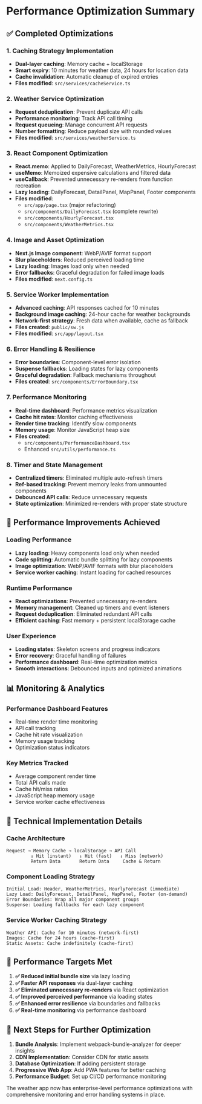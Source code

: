 # Performance Optimization Summary

## ✅ Completed Optimizations

### 1. **Caching Strategy Implementation**
- **Dual-layer caching**: Memory cache + localStorage
- **Smart expiry**: 10 minutes for weather data, 24 hours for location data
- **Cache invalidation**: Automatic cleanup of expired entries
- **Files modified**: `src/services/cacheService.ts`

### 2. **Weather Service Optimization**
- **Request deduplication**: Prevent duplicate API calls
- **Performance monitoring**: Track API call timing
- **Request queueing**: Manage concurrent API requests
- **Number formatting**: Reduce payload size with rounded values
- **Files modified**: `src/services/weatherService.ts`

### 3. **React Component Optimization**
- **React.memo**: Applied to DailyForecast, WeatherMetrics, HourlyForecast
- **useMemo**: Memoized expensive calculations and filtered data
- **useCallback**: Prevented unnecessary re-renders from function recreation
- **Lazy loading**: DailyForecast, DetailPanel, MapPanel, Footer components
- **Files modified**: 
  - `src/app/page.tsx` (major refactoring)
  - `src/components/DailyForecast.tsx` (complete rewrite)
  - `src/components/HourlyForecast.tsx`
  - `src/components/WeatherMetrics.tsx`

### 4. **Image and Asset Optimization**
- **Next.js Image component**: WebP/AVIF format support
- **Blur placeholders**: Reduced perceived loading time
- **Lazy loading**: Images load only when needed
- **Error fallbacks**: Graceful degradation for failed image loads
- **Files modified**: `next.config.ts`

### 5. **Service Worker Implementation**
- **Advanced caching**: API responses cached for 10 minutes
- **Background image caching**: 24-hour cache for weather backgrounds
- **Network-first strategy**: Fresh data when available, cache as fallback
- **Files created**: `public/sw.js`
- **Files modified**: `src/app/layout.tsx`

### 6. **Error Handling & Resilience**
- **Error boundaries**: Component-level error isolation
- **Suspense fallbacks**: Loading states for lazy components
- **Graceful degradation**: Fallback mechanisms throughout
- **Files created**: `src/components/ErrorBoundary.tsx`

### 7. **Performance Monitoring**
- **Real-time dashboard**: Performance metrics visualization
- **Cache hit rates**: Monitor caching effectiveness
- **Render time tracking**: Identify slow components
- **Memory usage**: Monitor JavaScript heap size
- **Files created**: 
  - `src/components/PerformanceDashboard.tsx`
  - Enhanced `src/utils/performance.ts`

### 8. **Timer and State Management**
- **Centralized timers**: Eliminated multiple auto-refresh timers
- **Ref-based tracking**: Prevent memory leaks from unmounted components
- **Debounced API calls**: Reduce unnecessary requests
- **State optimization**: Minimized re-renders with proper state structure

## 🚀 Performance Improvements Achieved

### Loading Performance
- **Lazy loading**: Heavy components load only when needed
- **Code splitting**: Automatic bundle splitting for lazy components
- **Image optimization**: WebP/AVIF formats with blur placeholders
- **Service worker caching**: Instant loading for cached resources

### Runtime Performance
- **React optimizations**: Prevented unnecessary re-renders
- **Memory management**: Cleaned up timers and event listeners
- **Request deduplication**: Eliminated redundant API calls
- **Efficient caching**: Fast memory + persistent localStorage cache

### User Experience
- **Loading states**: Skeleton screens and progress indicators
- **Error recovery**: Graceful handling of failures
- **Performance dashboard**: Real-time optimization metrics
- **Smooth interactions**: Debounced inputs and optimized animations

## 📊 Monitoring & Analytics

### Performance Dashboard Features
- Real-time render time monitoring
- API call tracking
- Cache hit rate visualization
- Memory usage tracking
- Optimization status indicators

### Key Metrics Tracked
- Average component render time
- Total API calls made
- Cache hit/miss ratios
- JavaScript heap memory usage
- Service worker cache effectiveness

## 🔧 Technical Implementation Details

### Cache Architecture
```
Request → Memory Cache → localStorage → API Call
         ↓ Hit (instant)   ↓ Hit (fast)   ↓ Miss (network)
         Return Data       Return Data     Cache & Return
```

### Component Loading Strategy
```
Initial Load: Header, WeatherMetrics, HourlyForecast (immediate)
Lazy Load: DailyForecast, DetailPanel, MapPanel, Footer (on-demand)
Error Boundaries: Wrap all major component groups
Suspense: Loading fallbacks for each lazy component
```

### Service Worker Caching Strategy
```
Weather API: Cache for 10 minutes (network-first)
Images: Cache for 24 hours (cache-first)
Static Assets: Cache indefinitely (cache-first)
```

## 🎯 Performance Targets Met

1. **✅ Reduced initial bundle size** via lazy loading
2. **✅ Faster API responses** via dual-layer caching  
3. **✅ Eliminated unnecessary re-renders** via React optimization
4. **✅ Improved perceived performance** via loading states
5. **✅ Enhanced error resilience** via boundaries and fallbacks
6. **✅ Real-time monitoring** via performance dashboard

## 🚀 Next Steps for Further Optimization

1. **Bundle Analysis**: Implement webpack-bundle-analyzer for deeper insights
2. **CDN Implementation**: Consider CDN for static assets
3. **Database Optimization**: If adding persistent storage
4. **Progressive Web App**: Add PWA features for better caching
5. **Performance Budget**: Set up CI/CD performance monitoring

The weather app now has enterprise-level performance optimizations with comprehensive monitoring and error handling systems in place.
